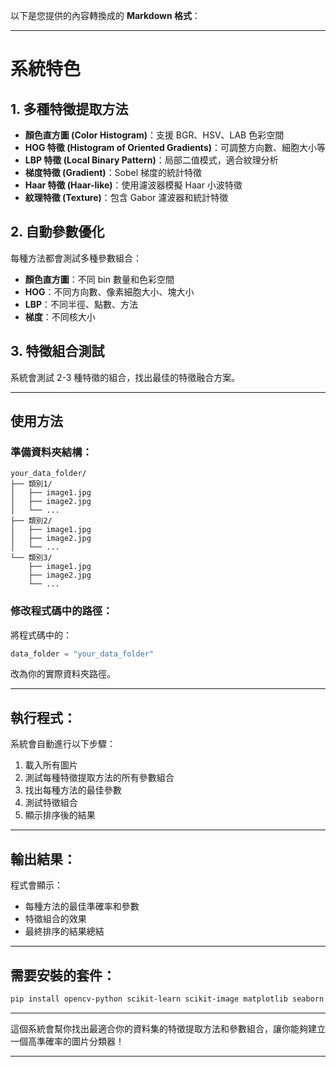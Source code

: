 以下是您提供的內容轉換成的 **Markdown 格式**：

---

# 系統特色

## 1. 多種特徵提取方法

* **顏色直方圖 (Color Histogram)**：支援 BGR、HSV、LAB 色彩空間
* **HOG 特徵 (Histogram of Oriented Gradients)**：可調整方向數、細胞大小等
* **LBP 特徵 (Local Binary Pattern)**：局部二值模式，適合紋理分析
* **梯度特徵 (Gradient)**：Sobel 梯度的統計特徵
* **Haar 特徵 (Haar-like)**：使用濾波器模擬 Haar 小波特徵
* **紋理特徵 (Texture)**：包含 Gabor 濾波器和統計特徵

## 2. 自動參數優化

每種方法都會測試多種參數組合：

* **顏色直方圖**：不同 bin 數量和色彩空間
* **HOG**：不同方向數、像素細胞大小、塊大小
* **LBP**：不同半徑、點數、方法
* **梯度**：不同核大小

## 3. 特徵組合測試

系統會測試 2-3 種特徵的組合，找出最佳的特徵融合方案。

---

## 使用方法

### 準備資料夾結構：

```
your_data_folder/
├── 類別1/
│   ├── image1.jpg
│   ├── image2.jpg
│   └── ...
├── 類別2/
│   ├── image1.jpg
│   ├── image2.jpg
│   └── ...
└── 類別3/
    ├── image1.jpg
    ├── image2.jpg
    └── ...
```

### 修改程式碼中的路徑：

將程式碼中的：

```python
data_folder = "your_data_folder"
```

改為你的實際資料夾路徑。

---

## 執行程式：

系統會自動進行以下步驟：

1. 載入所有圖片
2. 測試每種特徵提取方法的所有參數組合
3. 找出每種方法的最佳參數
4. 測試特徵組合
5. 顯示排序後的結果

---

## 輸出結果：

程式會顯示：

* 每種方法的最佳準確率和參數
* 特徵組合的效果
* 最終排序的結果總結

---

## 需要安裝的套件：

```bash
pip install opencv-python scikit-learn scikit-image matplotlib seaborn numpy
```

---

這個系統會幫你找出最適合你的資料集的特徵提取方法和參數組合，讓你能夠建立一個高準確率的圖片分類器！

---
